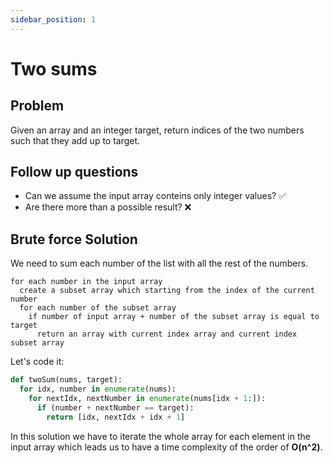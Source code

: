 ```yaml
---
sidebar_position: 1
---
```


# Two sums

## Problem
Given an array and an integer target, return indices of the two numbers such that they add up to target.

## Follow up questions
- Can we assume the input array conteins only integer values? ✅
- Are there more than a possible result? ❌

## Brute force Solution
We need to sum each number of the list with all the rest of the numbers.
```
for each number in the input array
  create a subset array which starting from the index of the current number
  for each number of the subset array
    if number of input array + number of the subset array is equal to target
      return an array with current index array and current index subset array
```

Let's code it:

```python
def twoSum(nums, target):
  for idx, number in enumerate(nums):
    for nextIdx, nextNumber in enumerate(nums[idx + 1:]):
      if (number + nextNumber == target):
        return [idx, nextIdx + idx + 1]
```

In this solution we have to iterate the whole array for each element in the input array which leads us to have a time complexity of the order of **O(n^2)**.
